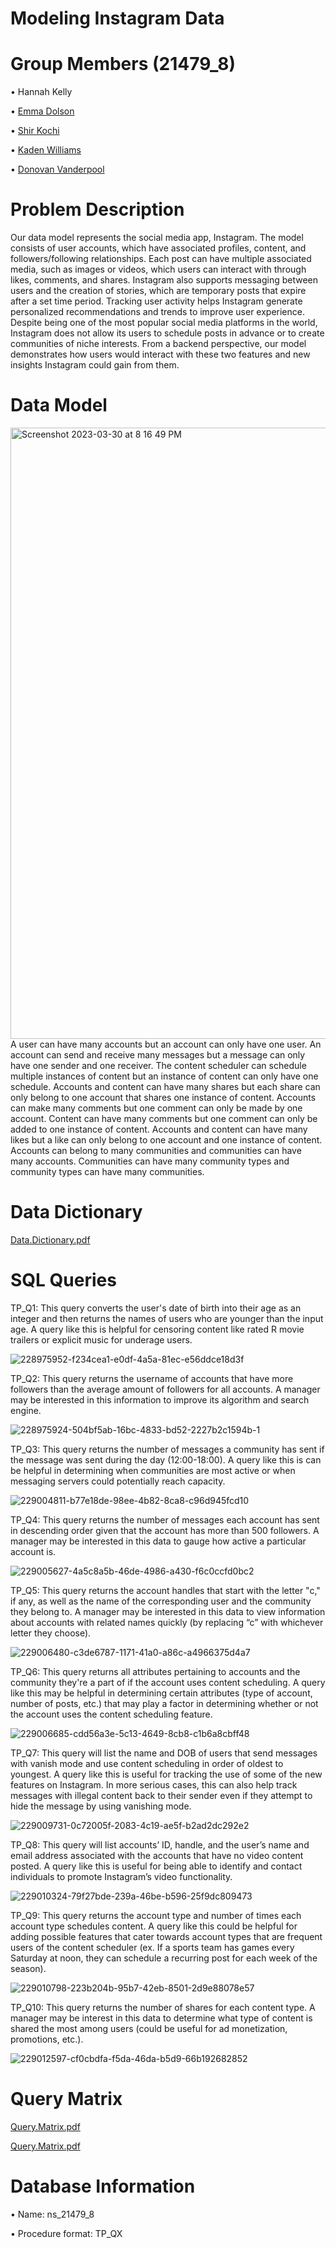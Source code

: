 # Modeling Instagram Data

# Group Members (21479_8)
• Hannah Kelly

• [Emma Dolson](https://github.com/eld49325/EmmaDolson_MIST4610_GroupProject1)

• [Shir Kochi](https://github.com/shirkorchi/GroupProject1)

• [Kaden Williams](https://github.com/kadenwilliams1/21479_-8)

• [Donovan Vanderpool](https://github.com/donovanv2/MIST4610/)

# Problem Description
Our data model represents the social media app, Instagram. The model consists of user accounts, which have associated profiles, content, and followers/following relationships. Each post can have multiple associated media, such as images or videos, which users can interact with through likes, comments, and shares. Instagram also supports messaging between users and the creation of stories, which are temporary posts that expire after a set time period. Tracking user activity helps Instagram generate personalized recommendations and trends to improve user experience. Despite being one of the most popular social media platforms in the world, Instagram does not allow its users to schedule posts in advance or to create communities of niche interests. From a backend perspective, our model demonstrates how users would interact with these two features and new insights Instagram could gain from them.

# Data Model
<img width="978" alt="Screenshot 2023-03-30 at 8 16 49 PM" src="https://user-images.githubusercontent.com/129444082/228992019-5361b9e6-338c-46cf-a6bd-bbe885eeeddb.png">
A user can have many accounts but an account can only have one user. An account can send and receive many messages but a message can only have one sender and one receiver. The content scheduler can schedule multiple instances of content but an instance of content can only have one schedule. Accounts and content can have many shares but each share can only belong to one account that shares one instance of content. Accounts can make many comments but one comment can only be made by one account. Content can have many comments but one comment can only be added to one instance of content. Accounts and content can have many likes but a like can only belong to one account and one instance of content. Accounts can belong to many communities and communities can have many accounts. Communities can have many community types and community types can have many communities.


# Data Dictionary
[Data.Dictionary.pdf](https://github.com/hannahkelly98765/MIST-4610/files/11117067/Data.Dictionary.pdf)

# SQL Queries
TP_Q1: This query converts the user's date of birth into their age as an integer and then returns the names of users who are younger than the input age. A query like this is helpful for censoring content like rated R movie trailers or explicit music for underage users.

![228975952-f234cea1-e0df-4a5a-81ec-e56ddce18d3f](https://user-images.githubusercontent.com/129444082/229138266-7b51f087-0690-4aee-b1ee-6c7b16b5301f.png)


TP_Q2: This query returns the username of accounts that have more followers than the average amount of followers for all accounts. A manager may be interested in this information to improve its algorithm and search engine.

![228975924-504bf5ab-16bc-4833-bd52-2227b2c1594b-1](https://user-images.githubusercontent.com/129444082/229138585-8476f7df-0b5a-4a67-8bf0-16cbfa87bfb3.png)



TP_Q3: This query returns the number of messages a community has sent if the message was sent during the day (12:00-18:00). A query like this is can be helpful in determining when communities are most active or when messaging servers could potentially reach capacity.


![229004811-b77e18de-98ee-4b82-8ca8-c96d945fcd10](https://user-images.githubusercontent.com/129444082/229138847-8df236c9-c6aa-4305-8fdc-7f889f7c4ac3.png)




TP_Q4: This query returns the number of messages each account has sent in descending order given that the account has more than 500 followers. A manager may be interested in this data to gauge how active a particular account is.


![229005627-4a5c8a5b-46de-4986-a430-f6c0ccfd0bc2](https://user-images.githubusercontent.com/129444082/229139020-2205586d-8889-4aa8-bc6c-6965c93ded7a.png)



TP_Q5: This query returns the account handles that start with the letter "c," if any, as well as the name of the corresponding user and the community they belong to. A manager may be interested in this data to view information about accounts with related names quickly (by replacing “c” with whichever letter they choose).

![229006480-c3de6787-1171-41a0-a86c-a4966375d4a7](https://user-images.githubusercontent.com/129444082/229139934-b22ec6ca-f7fe-42a0-abea-93a9c9888754.png)



TP_Q6: This query returns all attributes pertaining to accounts and the community they're a part of if the account uses content scheduling. A query like this may be helpful in determining certain attributes (type of account, number of posts, etc.) that may play a factor in determining whether or not the account uses the content scheduling feature.

![229006685-cdd56a3e-5c13-4649-8cb8-c1b6a8cbff48](https://user-images.githubusercontent.com/129444082/229139952-1ae34fa2-8707-4f5c-9418-8490f81bf9fe.png)


TP_Q7: This query will list the name and DOB of users that send messages with vanish mode and use content scheduling in order of oldest to youngest. A query like this is useful for tracking the use of some of the new features on Instagram. In more serious cases, this can also help track messages with illegal content back to their sender even if they attempt to hide the message by using vanishing mode.

![229009731-0c72005f-2083-4c19-ae5f-b2ad2dc292e2](https://user-images.githubusercontent.com/129444082/229140026-291263da-e5a0-4095-bac8-384bf5112d28.png)


TP_Q8: This query will list accounts’ ID, handle, and the user’s name and email address associated with the accounts that have no video content posted. A query like this is useful for being able to identify and contact individuals to promote Instagram’s video functionality.

![229010324-79f27bde-239a-46be-b596-25f9dc809473](https://user-images.githubusercontent.com/129444082/229140098-f0101a59-ca4e-43f9-a872-5a1840f31909.png)



TP_Q9: This query returns the account type and number of times each account type schedules content. A query like this could be helpful for adding possible features that cater towards account types that are frequent users of the content scheduler (ex. If a sports team has games every Saturday at noon, they can schedule a recurring post for each week of the season).

![229010798-223b204b-95b7-42eb-8501-2d9e88078e57](https://user-images.githubusercontent.com/129444082/229140148-39f9a4de-7d7a-446f-80b1-8b387707e11e.png)



TP_Q10: This query returns the number of shares for each content type. A manager may be interest in this data to determine what type of content is shared the most among users (could be useful for ad monetization, promotions, etc.).

![229012597-cf0cbdfa-f5da-46da-b5d9-66b192682852](https://user-images.githubusercontent.com/129444082/229140197-84eba843-a272-4f30-97dd-6fff6b160187.png)


# Query Matrix

[Query.Matrix.pdf](https://github.com/hannahkelly98765/MIST-4610/files/11122382/Query.Matrix.pdf)



[Query.Matrix.pdf](https://github.com/hannahkelly98765/MIST-4610/files/11122382/Query.Matrix.pdf)


# Database Information
• Name: ns_21479_8

• Procedure format: TP_QX
